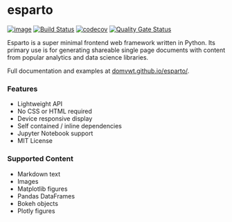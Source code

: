 esparto
=======

[![image](https://img.shields.io/pypi/v/esparto.svg)](https://pypi.python.org/pypi/esparto)
[![Build Status](https://travis-ci.com/domvwt/esparto.svg?branch=main)](https://travis-ci.com/domvwt/esparto)
[![codecov](https://codecov.io/gh/domvwt/esparto/branch/main/graph/badge.svg?token=35J8NZCUYC)](https://codecov.io/gh/domvwt/esparto)
[![Quality Gate Status](https://sonarcloud.io/api/project_badges/measure?project=domvwt_esparto&metric=alert_status)](https://sonarcloud.io/dashboard?id=domvwt_esparto)

Esparto is a super minimal frontend web framework written in Python. Its primary use is for generating shareable single page documents
with content from popular analytics and data science libraries.

Full documentation and examples at [domvwt.github.io/esparto/](https://domvwt.github.io/esparto/).

### Features
* Lightweight API
* No CSS or HTML required
* Device responsive display
* Self contained / inline dependencies
* Jupyter Notebook support
* MIT License

### Supported Content
* Markdown text
* Images
* Matplotlib figures
* Pandas DataFrames
* Bokeh objects
* Plotly figures
